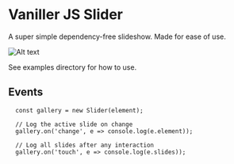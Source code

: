 # Vaniller JS Slider

A super simple dependency-free slideshow. Made for ease of use.


![Alt text](/examples/img/slide-gallery.gif?raw=true "Slideshow gallery example")


See examples directory for how to use.

## Events

```JS
  const gallery = new Slider(element);
  
  // Log the active slide on change
  gallery.on('change', e => console.log(e.element));

  // Log all slides after any interaction
  gallery.on('touch', e => console.log(e.slides));
```
